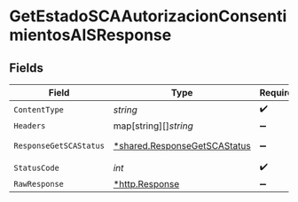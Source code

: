 # GetEstadoSCAAutorizacionConsentimientosAISResponse


## Fields

| Field                                                                       | Type                                                                        | Required                                                                    | Description                                                                 |
| --------------------------------------------------------------------------- | --------------------------------------------------------------------------- | --------------------------------------------------------------------------- | --------------------------------------------------------------------------- |
| `ContentType`                                                               | *string*                                                                    | :heavy_check_mark:                                                          | N/A                                                                         |
| `Headers`                                                                   | map[string][]*string*                                                       | :heavy_minus_sign:                                                          | N/A                                                                         |
| `ResponseGetSCAStatus`                                                      | [*shared.ResponseGetSCAStatus](../../models/shared/responsegetscastatus.md) | :heavy_minus_sign:                                                          | HTTP/1.1 200 Ok                                                             |
| `StatusCode`                                                                | *int*                                                                       | :heavy_check_mark:                                                          | N/A                                                                         |
| `RawResponse`                                                               | [*http.Response](https://pkg.go.dev/net/http#Response)                      | :heavy_minus_sign:                                                          | N/A                                                                         |